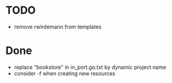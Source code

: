 # TODO
- remove rwirdemann from templates

# Done
- replace "bookstore" in in_port.go.txt by dynamic project name
- consider -f when creating new resources
